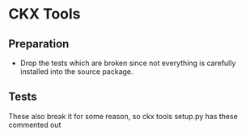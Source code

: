 
# CKX Tools

## Preparation

* Drop the tests which are broken since not everything is carefully installed into
  the source package.

## Tests

These also break it for some reason, so ckx tools setup.py has these commented out

